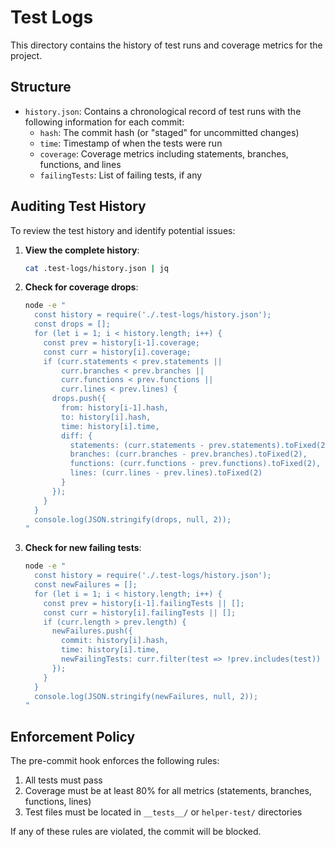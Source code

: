 # Test Logs

This directory contains the history of test runs and coverage metrics for the project.

## Structure

- `history.json`: Contains a chronological record of test runs with the following information for each commit:
  - `hash`: The commit hash (or "staged" for uncommitted changes)
  - `time`: Timestamp of when the tests were run
  - `coverage`: Coverage metrics including statements, branches, functions, and lines
  - `failingTests`: List of failing tests, if any

## Auditing Test History

To review the test history and identify potential issues:

1. **View the complete history**:
   ```bash
   cat .test-logs/history.json | jq
   ```

2. **Check for coverage drops**:
   ```bash
   node -e "
     const history = require('./.test-logs/history.json');
     const drops = [];
     for (let i = 1; i < history.length; i++) {
       const prev = history[i-1].coverage;
       const curr = history[i].coverage;
       if (curr.statements < prev.statements || 
           curr.branches < prev.branches ||
           curr.functions < prev.functions ||
           curr.lines < prev.lines) {
         drops.push({
           from: history[i-1].hash,
           to: history[i].hash,
           time: history[i].time,
           diff: {
             statements: (curr.statements - prev.statements).toFixed(2),
             branches: (curr.branches - prev.branches).toFixed(2),
             functions: (curr.functions - prev.functions).toFixed(2),
             lines: (curr.lines - prev.lines).toFixed(2)
           }
         });
       }
     }
     console.log(JSON.stringify(drops, null, 2));
   "
   ```

3. **Check for new failing tests**:
   ```bash
   node -e "
     const history = require('./.test-logs/history.json');
     const newFailures = [];
     for (let i = 1; i < history.length; i++) {
       const prev = history[i-1].failingTests || [];
       const curr = history[i].failingTests || [];
       if (curr.length > prev.length) {
         newFailures.push({
           commit: history[i].hash,
           time: history[i].time,
           newFailingTests: curr.filter(test => !prev.includes(test))
         });
       }
     }
     console.log(JSON.stringify(newFailures, null, 2));
   "
   ```

## Enforcement Policy

The pre-commit hook enforces the following rules:

1. All tests must pass
2. Coverage must be at least 80% for all metrics (statements, branches, functions, lines)
3. Test files must be located in `__tests__/` or `helper-test/` directories

If any of these rules are violated, the commit will be blocked.
